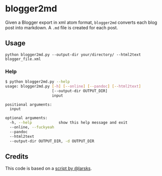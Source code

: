 blogger2md
==========

Given a Blogger export in xml atom format, `blogger2md` converts each
blog post into markdown. A `.md` file is created for each post.

## Usage
    python blogger2md.py --output-dir your/directory/ --html2text blogger_file.xml

### Help

~~~ sh
$ python blogger2md.py --help
usage: blogger2md.py [-h] [--online] [--pandoc] [--html2text]
                     [--output-dir OUTPUT_DIR]
                     input

positional arguments:
  input

optional arguments:
  -h, --help            show this help message and exit
  --online, --fuckyeah
  --pandoc
  --html2text
  --output-dir OUTPUT_DIR, -d OUTPUT_DIR
~~~

## Credits
This code is based on a [script by @larsks](https://gist.github.com/larsks/4022537).

